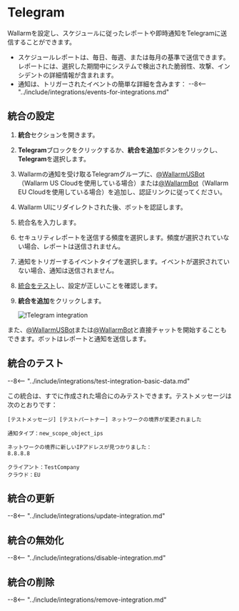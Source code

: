 # Telegram

Wallarmを設定し、スケジュールに従ったレポートや即時通知をTelegramに送信することができます。

* スケジュールレポートは、毎日、毎週、または毎月の基準で送信できます。レポートには、選択した期間中にシステムで検出された脆弱性、攻撃、インシデントの詳細情報が含まれます。
* 通知は、トリガーされたイベントの簡単な詳細を含みます：
    --8<-- "../include/integrations/events-for-integrations.md"

## 統合の設定

1. **統合**セクションを開きます。
2. **Telegram**ブロックをクリックするか、**統合を追加**ボタンをクリックし、**Telegram**を選択します。
3. Wallarmの通知を受け取るTelegramグループに、[@WallarmUSBot](https://t.me/WallarmUSBot)（Wallarm US Cloudを使用している場合）または[@WallarmBot](https://t.me/WallarmBot)（Wallarm EU Cloudを使用している場合）を追加し、認証リンクに従ってください。
4. Wallarm UIにリダイレクトされた後、ボットを認証します。
5. 統合名を入力します。
6. セキュリティレポートを送信する頻度を選択します。頻度が選択されていない場合、レポートは送信されません。
7. 通知をトリガーするイベントタイプを選択します。イベントが選択されていない場合、通知は送信されません。
8. [統合をテスト](#testing-integration)し、設定が正しいことを確認します。
9. **統合を追加**をクリックします。

    ![!Telegram integration](../../../images/user-guides/settings/integrations/add-telegram-integration.png)

また、[@WallarmUSBot](https://t.me/WallarmUSBot)または[@WallarmBot](https://t.me/WallarmBot)と直接チャットを開始することもできます。ボットはレポートと通知を送信します。

## 統合のテスト

--8<-- "../include/integrations/test-integration-basic-data.md"

この統合は、すでに作成された場合にのみテストできます。テストメッセージは次のとおりです：

```
[テストメッセージ] [テストパートナー] ネットワークの境界が変更されました

通知タイプ：new_scope_object_ips

ネットワークの境界に新しいIPアドレスが見つかりました：
8.8.8.8

クライアント：TestCompany
クラウド：EU
```

## 統合の更新

--8<-- "../include/integrations/update-integration.md"

## 統合の無効化

--8<-- "../include/integrations/disable-integration.md"

## 統合の削除

--8<-- "../include/integrations/remove-integration.md"